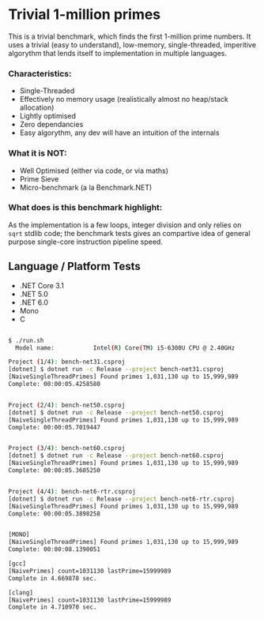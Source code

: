 # Trivial 1-million primes

This is a trivial benchmark, which finds the first 1-million prime numbers. It uses a trivial (easy to understand), 
low-memory, single-threaded, imperitive algorythm that lends itself to implementation in multiple languages.

### Characteristics:
- Single-Threaded
- Effectively no memory usage (realistically almost no heap/stack allocation)
- Lightly optimised
- Zero dependancies
- Easy algorythm, any dev will have an intuition of the internals

### What it is NOT:
- Well Optimised (either via code, or via maths) 
- Prime Sieve
- Micro-benchmark (a la Benchmark.NET)

### What does is this benchmark highlight:

As the implementation is a few loops, integer division and only relies on `sqrt` stdlib code; 
the benchmark tests gives an compartive idea of general purpose single-core instruction pipeline speed.

## Language / Platform Tests
- .NET Core 3.1
- .NET 5.0
- .NET 6.0
- Mono
- C

```bash

$ ./run.sh
  Model name:           Intel(R) Core(TM) i5-6300U CPU @ 2.40GHz

Project (1/4): bench-net31.csproj
[dotnet] $ dotnet run -c Release --project bench-net31.csproj
[NaiveSingleThreadPrimes] Found primes 1,031,130 up to 15,999,989
Complete: 00:00:05.4258580


Project (2/4): bench-net50.csproj
[dotnet] $ dotnet run -c Release --project bench-net50.csproj
[NaiveSingleThreadPrimes] Found primes 1,031,130 up to 15,999,989
Complete: 00:00:05.7019447


Project (3/4): bench-net60.csproj
[dotnet] $ dotnet run -c Release --project bench-net60.csproj
[NaiveSingleThreadPrimes] Found primes 1,031,130 up to 15,999,989
Complete: 00:00:05.3605250


Project (4/4): bench-net6-rtr.csproj
[dotnet] $ dotnet run -c Release --project bench-net6-rtr.csproj
[NaiveSingleThreadPrimes] Found primes 1,031,130 up to 15,999,989
Complete: 00:00:05.3898258


[MONO]
[NaiveSingleThreadPrimes] Found primes 1,031,130 up to 15,999,989
Complete: 00:00:08.1390051

[gcc]
[NaivePrimes] count=1031130 lastPrime=15999989
Complete in 4.669878 sec.

[clang]
[NaivePrimes] count=1031130 lastPrime=15999989
Complete in 4.710970 sec.
```
